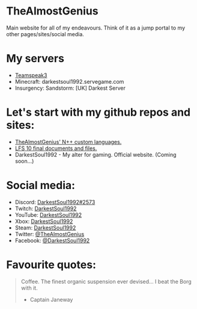 # TheAlmostGenius
Main website for all of my endeavours. Think of it as a jump portal to my other pages/sites/social media.

# My servers
* [Teamspeak3](https://invite.teamspeak.com/darkestsoul1992.servegame.com/?password=Freunde&channel=Public&token=VoRxfoDIwY%2BUo7aWLyNF4ncctz69cUxg%2BSuHIEoV&server_uid=RvrU44dcNTy3ObtvRsBwti6rhFM%3D)
* Minecraft: darkestsoul1992.servegame.com
* Insurgency: Sandstorm: [UK] Darkest Server

# Let's start with my github repos and sites:
* [TheAlmostGenius' N++ custom languages.](https://github.com/TheAlmostGenius/Npp-Custom-Languages)
* [LFS 10 final documents and files.](https://github.com/TheAlmostGenius/LFS-10)
* DarkestSoul1992 - My alter for gaming. Official website. (Coming soon...)

# Social media:
* Discord: [DarkestSoul1992#2573](https://discord.gg/qgn6EWK)
* Twitch: [DarkestSoul1992](https://www.twitch.tv/DarkestSoul1992)
* YouTube: [DarkestSoul1992](https://www.youtube.com/channel/UCnXoO1DKoZCXb-u_jes5YVQ)
* Xbox: [DarkestSoul1992](https://account.xbox.com/en-gb/profile?gamertag=DarkestSoul1992)
* Steam: [DarkestSoul1992](https://steamcommunity.com/id/DarkestSoul1992/)
* Twitter: [@TheAlmostGenius](https://twitter.com/TheAlmostGenius)
* Facebook: [@DarkestSoul1992](https://www.facebook.com/DarkestSoul1992)

# Favourite quotes:
> Coffee. The finest organic suspension ever devised... I beat the Borg with it.
> - Captain Janeway
